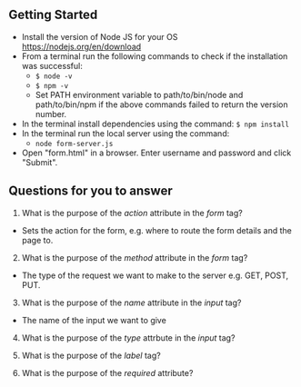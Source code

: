 ## Getting Started

- Install the version of Node JS for your OS https://nodejs.org/en/download
- From a terminal run the following commands to check if the installation was successful:
  - `$ node -v`
  - `$ npm -v`
  - Set PATH environment variable to path/to/bin/node and path/to/bin/npm if the above commands failed to return the version number.
- In the terminal install dependencies using the command:
    `$ npm install`
- In the terminal run the local server using the command:
  - `node form-server.js`
- Open "form.html" in a browser. Enter username and password and click "Submit".

## Questions for you to answer
1. What is the purpose of the _action_ attribute in the _form_ tag?
- Sets the action for the form, e.g. where to route the form details and the page to.
2. What is the purpose of the _method_ attribute in the _form_ tag?
- The type of the request we want to make to the server e.g. GET, POST, PUT.
3. What is the purpose of the _name_ attribute in the _input_ tag?
- The name of the input we want to give 
4. What is the purpose of the _type_ attrbute in the _input_ tag?

5. What is the purpose of the _label_ tag?
6. What is the purpose of the _required_ attribute?

